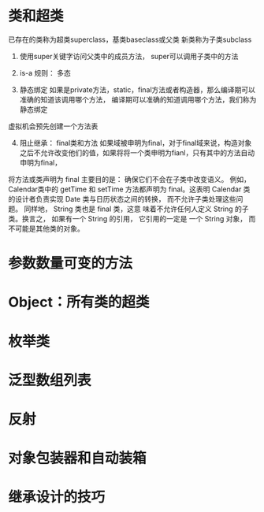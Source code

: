# 类和超类
已存在的类称为超类superclass，基类baseclass或父类
新类称为子类subclass

1. 使用super关键字访问父类中的成员方法，
super可以调用子类中的方法

2. is-a 规则： 多态

3. 静态绑定
如果是private方法，static，final方法或者构造器，那么编译期可以准确的知道该调用哪个方法，
编译期可以准确的知道调用哪个方法，我们称为静态绑定

虚拟机会预先创建一个方法表

4. 阻止继承： final类和方法
如果域被申明为final，对于final域来说，构造对象之后不允许改变他们的值，如果将将一个类申明为fianl，只有其中的方法自动申明为final，

将方法或类声明为 final 主要目的是： 确保它们不会在子类中改变语义。
例如， Calendar类中的 getTime 和 setTime 方法都声明为 final。这表明 Calendar 类的设计者负责实现 Date 类与日历状态之间的转换， 而不允许子类处理这些问题。
同样地， String 类也是 final 类，这意
味着不允许任何人定义 String 的子类。换言之， 如果有一个 String 的引用， 它引用的一定是
一个 String 对象， 而不可能是其他类的对象。

# 参数数量可变的方法

# Object：所有类的超类

# 枚举类

# 泛型数组列表

# 反射

# 对象包装器和自动装箱

# 继承设计的技巧